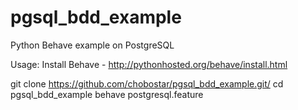 # pgsql_bdd_example
Python Behave example on PostgreSQL

Usage:
  Install Behave - http://pythonhosted.org/behave/install.html
  
  git clone https://github.com/chobostar/pgsql_bdd_example.git/
  cd pgsql_bdd_example
  behave postgresql.feature
